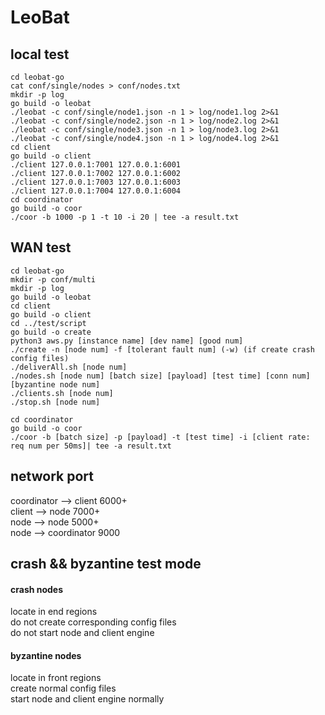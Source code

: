 # LeoBat

## local test

```
cd leobat-go
cat conf/single/nodes > conf/nodes.txt
mkdir -p log
go build -o leobat
./leobat -c conf/single/node1.json -n 1 > log/node1.log 2>&1
./leobat -c conf/single/node2.json -n 1 > log/node2.log 2>&1
./leobat -c conf/single/node3.json -n 1 > log/node3.log 2>&1
./leobat -c conf/single/node4.json -n 1 > log/node4.log 2>&1
cd client
go build -o client
./client 127.0.0.1:7001 127.0.0.1:6001
./client 127.0.0.1:7002 127.0.0.1:6002
./client 127.0.0.1:7003 127.0.0.1:6003
./client 127.0.0.1:7004 127.0.0.1:6004
cd coordinator
go build -o coor
./coor -b 1000 -p 1 -t 10 -i 20 | tee -a result.txt
```

## WAN test

```
cd leobat-go
mkdir -p conf/multi
mkdir -p log
go build -o leobat
cd client
go build -o client
cd ../test/script
go build -o create
python3 aws.py [instance name] [dev name] [good num]
./create -n [node num] -f [tolerant fault num] (-w) (if create crash config files)
./deliverAll.sh [node num]
./nodes.sh [node num] [batch size] [payload] [test time] [conn num] [byzantine node num]
./clients.sh [node num]
./stop.sh [node num]

cd coordinator
go build -o coor
./coor -b [batch size] -p [payload] -t [test time] -i [client rate: req num per 50ms]| tee -a result.txt
```

## network port

coordinator --> client 6000+  
client --> node 7000+  
node --> node 5000+  
node --> coordinator 9000  


## crash && byzantine test mode

#### crash nodes 
locate in end regions  
do not create corresponding config files  
do not start node and client engine  

#### byzantine nodes 
locate in front regions  
create normal config files  
start node and client engine normally  